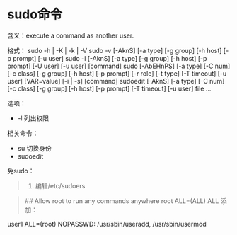 # sudo命令

含义：execute a command as another user.

格式：
sudo -h | -K | -k | -V
sudo -v [-AknS] [-a type] [-g group] [-h host] [-p prompt] [-u user]
sudo -l [-AknS] [-a type] [-g group] [-h host] [-p prompt] [-U user] [-u user] [command]
sudo [-AbEHnPS] [-a type] [-C num] [-c class] [-g group] [-h host] [-p prompt] [-r role] [-t type] [-T timeout] [-u user] [VAR=value] [-i | -s] [command]
sudoedit [-AknS] [-a type] [-C num] [-c class] [-g group] [-h host] [-p prompt] [-T timeout] [-u user] file ...

选项：
* -l 列出权限


相关命令：
* su 切换身份
* sudoedit 

免sudo：

>1. 编辑/etc/sudoers

> \#\# Allow root to run any commands anywhere
> root    ALL=(ALL)       ALL
添加：

user1 ALL=(root) NOPASSWD: /usr/sbin/useradd, /usr/sbin/usermod
